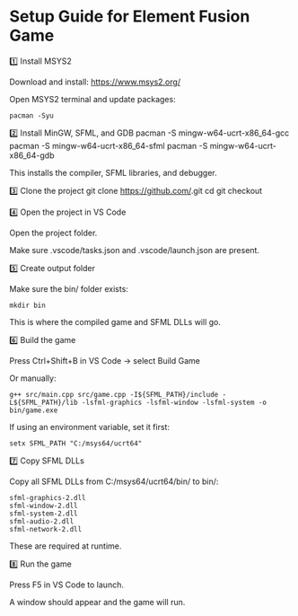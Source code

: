 
# Setup Guide for Element Fusion Game
1️⃣ Install MSYS2

Download and install: https://www.msys2.org/

Open MSYS2 terminal and update packages:

    pacman -Syu

2️⃣ Install MinGW, SFML, and GDB
    pacman -S mingw-w64-ucrt-x86_64-gcc
    pacman -S mingw-w64-ucrt-x86_64-sfml
    pacman -S mingw-w64-ucrt-x86_64-gdb


This installs the compiler, SFML libraries, and debugger.

3️⃣ Clone the project
    git clone https://github.com/<your-repo>.git
    cd <repo-name>
    git checkout <branch-name>

4️⃣ Open the project in VS Code

Open the project folder.

Make sure .vscode/tasks.json and .vscode/launch.json are present.

5️⃣ Create output folder

Make sure the bin/ folder exists:

    mkdir bin


This is where the compiled game and SFML DLLs will go.

6️⃣ Build the game

Press Ctrl+Shift+B in VS Code → select Build Game

Or manually:

    g++ src/main.cpp src/game.cpp -I${SFML_PATH}/include -L${SFML_PATH}/lib -lsfml-graphics -lsfml-window -lsfml-system -o bin/game.exe


If using an environment variable, set it first:

    setx SFML_PATH "C:/msys64/ucrt64"

7️⃣ Copy SFML DLLs

Copy all SFML DLLs from C:/msys64/ucrt64/bin/ to bin/:

    sfml-graphics-2.dll
    sfml-window-2.dll
    sfml-system-2.dll
    sfml-audio-2.dll
    sfml-network-2.dll


These are required at runtime.

8️⃣ Run the game

Press F5 in VS Code to launch.

A window should appear and the game will run.